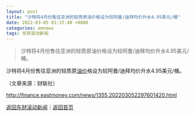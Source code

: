 ```yaml
---
layout: post
title: "沙特将4月份售往亚洲的轻质原油价格设为较阿曼/迪拜均价升水4.95美元/桶"
date: 2022-03-05 01:37:40 +0800
categories: emnews
tags: 东财滚动新闻
---
```

> 沙特将4月份售往亚洲的轻质原油价格设为较阿曼/迪拜均价升水4.95美元/桶。

<p>沙特将4月份售往亚洲的轻质原<span id="Info.392"><a href="http://data.eastmoney.com/cjsj/yjtz/default.html" class="infokey">油价</a></span>格设为较阿曼/迪拜均价升水4.95美元/桶。</p><p class="em_media">（文章来源：财联社）</p>

<http://finance.eastmoney.com/news/1355,202203052297601420.html>

[返回东财滚动新闻](//finews.withounder.com/emnews/)｜[返回首页](//finews.withounder.com/)